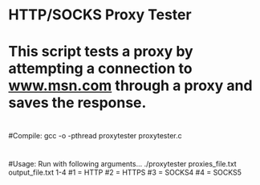 # HTTP/SOCKS Proxy Tester
# This script tests a proxy by attempting a connection to www.msn.com through a proxy and saves the response.
#
#Compile: gcc -o -pthread proxytester proxytester.c
#
#Usage: Run with following arguments... ./proxytester proxies_file.txt output_file.txt 1-4
#1 = HTTP
#2 = HTTPS
#3 = SOCKS4
#4 = SOCKS5
